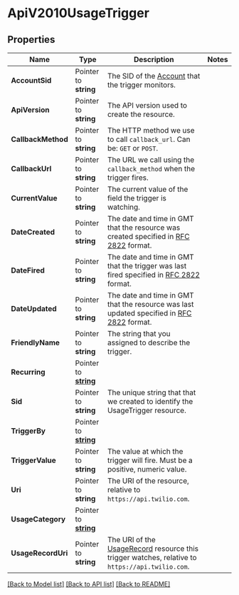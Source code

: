 # ApiV2010UsageTrigger

## Properties

Name | Type | Description | Notes
------------ | ------------- | ------------- | -------------
**AccountSid** | Pointer to **string** | The SID of the [Account](https://www.twilio.com/docs/iam/api/account) that the trigger monitors. |
**ApiVersion** | Pointer to **string** | The API version used to create the resource. |
**CallbackMethod** | Pointer to **string** | The HTTP method we use to call `callback_url`. Can be: `GET` or `POST`. |
**CallbackUrl** | Pointer to **string** | The URL we call using the `callback_method` when the trigger fires. |
**CurrentValue** | Pointer to **string** | The current value of the field the trigger is watching. |
**DateCreated** | Pointer to **string** | The date and time in GMT that the resource was created specified in [RFC 2822](https://www.ietf.org/rfc/rfc2822.txt) format. |
**DateFired** | Pointer to **string** | The date and time in GMT that the trigger was last fired specified in [RFC 2822](https://www.ietf.org/rfc/rfc2822.txt) format. |
**DateUpdated** | Pointer to **string** | The date and time in GMT that the resource was last updated specified in [RFC 2822](https://www.ietf.org/rfc/rfc2822.txt) format. |
**FriendlyName** | Pointer to **string** | The string that you assigned to describe the trigger. |
**Recurring** | Pointer to [**string**](UsageTriggerEnumRecurring.md) |  |
**Sid** | Pointer to **string** | The unique string that that we created to identify the UsageTrigger resource. |
**TriggerBy** | Pointer to [**string**](UsageTriggerEnumTriggerField.md) |  |
**TriggerValue** | Pointer to **string** | The value at which the trigger will fire.  Must be a positive, numeric value. |
**Uri** | Pointer to **string** | The URI of the resource, relative to `https://api.twilio.com`. |
**UsageCategory** | Pointer to [**string**](UsageTriggerEnumUsageCategory.md) |  |
**UsageRecordUri** | Pointer to **string** | The URI of the [UsageRecord](https://www.twilio.com/docs/usage/api/usage-record) resource this trigger watches, relative to `https://api.twilio.com`. |

[[Back to Model list]](../README.md#documentation-for-models) [[Back to API list]](../README.md#documentation-for-api-endpoints) [[Back to README]](../README.md)



